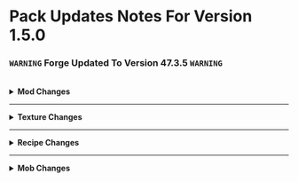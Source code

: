 # Pack Updates Notes For Version 1.5.0

### `WARNING` **Forge Updated To Version 47.3.5** `WARNING`

<br />

<details>
  <br />
    <summary>
      <b>
        Mod Changes
      </b>
    </summary>

* <details>
    <summary> 
      Mods Updated
    </summary>

  * #### Almost Unified - Version 1.20.1-0.9.4
  * #### Apotheosis - Version 1.20.1-7.3.5
  * #### Apothic Attributes - Version 1.20.1-1.3.6
  * #### Artifacts - Version 9.5.11
  * #### AzureLib - Version 1.20.1-2.0.30
  * #### Bad Mobs - Version 1.20.1-19.0.4
  * #### Ballistix - Version 1.20.1-0.7.0-4
  * #### Balm - Version 1.20.1-7.3.6-all
  * #### Better Advancements - Version 1.20.1-0.4.2.10
  * #### Better Combat - Version 1.8.5+1.20.1
  * #### Better FPS - Version 1.20.1-4.4
  * #### Blueprint - Version 1.20.1-7.1.0
  * #### Bookshelf - Version 1.20.1-20.3.13
  * #### Born In Chaos - Version 1.20.1_1.3.1
  * #### ChoiceTheorem's Overhauled Village - Version 3.4.5
  * #### Chunk Pregenerator - Version 1.20-4.4.4
  * #### Citadel - Version 2.5.6-1.20.1
  * #### Clickable Advancements - Version 1.20.1-3.8
  * #### Collective - Version 1.20.1-7.74
  * #### Colorful Hearts - Version 1.20.1-4.2.13
  * #### Connectivity - Version 1.20.1-5.6
  * #### Cooking For Blockheads - Version 1.20.1-16.0.6
  * #### Corail Tombstone - Version 1.20.1-8.6.7
  * #### CorgiLib - Version 1.20.1-4.0.1.3
  * #### Crafting Tweaks - Version 1.20.1-18.2.4
  * #### Create: Big Cannons - Version 5.5.0-mc.1.20.1
  * #### Create: Crafts & Additions - Version 1.20.1-1.2.4d
  * #### Create: Deco - Version 2.0.2-1.20.1-forge
  * #### Create: Encased - Version 1.20.1-1.6.1
  * #### Create: Enchantment Industry - Version 1.2.9.d
  * #### Create: Factory Must Grow - Version 0.9.0d-1.20.1
  * #### Create: Ore Excavation - Version 1.20-1.5.0
  * #### Create: Design n' Decor - Version 0.4-1.20.1
  * #### Create: Liquid Fuel - Version 2.1.1-1.20.1
  * #### Create: Slice & Dice - Version 3.2.1
  * #### Create: Steam 'n' Rails - Version 1.6.4+forge-mc1.20.1
  * #### CreativeCore - Version 2.11.33_mc1.20.1
  * #### Cupboard - Version 1.20.1-2.7
  * #### Curios API - Version 5.9.1+1.20.1
  * #### Deep Dark: Regrowth - Version 1.2.6.1-1.20.1
  * #### Electrodynamics - Version 1.20.1-0.9.1-0
  * #### Embeddium - Version 0.3.28+mc1.20.1
  * #### Enchantment Descriptions - Version 1.20.1-17.0.16
  * #### Enhanced AI - Version 2.4.7-mc1.20.1
  * #### Enhanced Celestials - Version 1.20.1-5.0.0.4
  * #### Enhanced Visuals - Version 1.8.1_mc1.20.1
  * #### Extreme Sound Muffler - Version 3.48-forge-1.20.1
  * #### Fancy Menu - Version 3.2.3_MC_1.20.1
  * #### Fast Leaf Decay - Version 32
  * #### ForgeEndertech - Version 1.20.1-11.1.4.0-build.0572
  * #### Forgified Fabric API - Version 0.92.2+1.11.8+1.20.1
  * #### FTB Chunks - Version 2001.3.1
  * #### FTB Library - Version 2001.2.4
  * #### FTB Quests - Version 2001.4.8
  * #### FTB Teams - Version 2001.3.0
  * #### FTB Ultimine - Version 2001.1.5
  * #### FTB XMod Compat - Version 2.1.1
  * #### Functional Storage - Version 1.20.1-1.2.11
  * #### Fungal Infection: Spore - Version 1.2.0_2.0.8c
  * #### GeckoLib - Version 1.20.1-4.4.7
  * #### Guard Villagers - Version 1.20.1-1.6.6
  * #### InsaneLib - Version 1.13.5-mc1.20.1
  * #### Inventory Essentials - Version 1.20.1-8.2.6
  * #### Inventory HUD+ - Version 1.20.1-3.4.24
  * #### Jade - Version 1.20.1-forge-11.9.4
  * #### Just Enough Effect Descriptions - Version 1.20-2.2.1
  * #### Just Enough Items - Version 1.20.1-forge-15.8.2.23
  * #### Kotlin for Forge - Version 4.11.0-all
  * #### KubeJS - Version 2001.6.5-build.14
  * #### KubeJS Offline Documentation - Version 4.0.2
  * #### L_Ender's Cataclysm - Version 1.99.6-1.20.1
  * #### L2 Library - Version 2.4.28
  * #### Large Ore Deposits - Version 1.20.1-8.1.2.0-build.0424
  * #### Lithostitched - Version 1.20.1-1.1.6
  * #### Login Protection - Version 1.20.1-3.4
  * #### Lootr - Version 1.20-0.7.34.86
  * #### Lucky's Blocky Siege - Version 6.1.92-1.20.1
  * #### Macaw's Bridges - Version 3.0.0-mc1.20.1forge
  * #### Macaw's Doors - Version 1.1.1forge-mc1.20.1
  * #### Macaw's Fences and Walls - Version 1.1.2-mc1.20.1forge
  * #### Macaw's Lights and Lamps - Version 1.1.0-mc1.20.1forge
  * #### Macaw's Paths and Pavings - Version 1.0.5-1.20.1forge
  * #### Macaw's Roofs - Version 2.3.1-mc1.20.1
  * #### Macaw's Trapdoors - Version 1.1.3-mc1.20.1forge
  * #### Max Health Fix - Version 1.20.1-12.0.3
  * #### MmmMmmMmmMmm (Target Dummy) - Version 1.20-1.8.17b
  * #### Moderately Enough Effect Descriptions - Version 1.20.1-4.7
  * #### ModernFix - Version 5.18.10+mc1.20.1
  * #### Moonlight Lib - Version 1.20-2.12.9-forge
  * #### More Overlays - Version 1.22.7-mc1.20.2
  * #### Mouse Tweaks - Version mc1.20.1-2.25.1
  * #### Nuclear Science - Version 1.20.1-0.6.1-0
  * #### Oculus - Version mc1.20.1-1.7.0
  * #### Placebo - Version 1.20.1-8.6.2
  * #### PneumaticCraft: Repressurized - Version 6.0.15+mc1.20.1
  * #### PolyLib - Version 2000.0.3-build.143
  * #### Polymorph - Version 0.49.5+1.20.1
  * #### ProbeJS - Version 7.0.1-forge
  * #### Puzzles Lib - Version 8.1.20-1.20.1
  * #### Rechiseled - 1.1.6-forge-mc1.20
  * #### Recipe Essentials - Version 1.20.1-3.5
  * #### Refined Polymorphism - Version 0.1.1-1.20.1
  * #### Resourceful Lib - Version 1.20.1-2.1.28
  * #### Savage Ender Dragon - Version 1.20.1-4.6
  * #### Sculk Horde - Version 1.20.1-0.9.8
  * #### Searchables - Version 1.20.1-1.0.3
  * #### ShetiPhianCore - Version 1.20.1-1.3
  * #### Sinytra Connector - Version 1.00-beta.44+1.20.1
  * #### Small Ships - Version 1.20.1-2.0.0-b1.4
  * #### SmartBrainLib - Version 1.20.1-1.14.2
  * #### Sophisticated Backpacks - Version 1.20.1-3.20.5.1044
  * #### Sophisticated Core - Version 1.20.1-0.6.22.611
  * #### Spawn Balance Utility - Version 1.20-46.13.5
  * #### Starter Kit - Version 1.12.1-7.0
  * #### Structure Essentials - Version 1.20.1-3.4
  * #### Structure Gel API - Version 1.20.1-2.16.2
  * #### Terralith - Version 1.20_v2.5.4
  * #### The Outer End - Version 1.0.9
  * #### Titanium - Version 1.20.1-3.8.32
  * #### Valhelsia Core - Version 1.20.1-1.1.2
  * #### Waystones - Version 1.20-14.1.4
  * #### Yung's API - Version 1.20-Forge-4.0.5
  * #### Yung's Better Dungeons - Version 1.20-Forge-4.0.4
  * #### Yung's Better End Island - Version 1.20-Forge-2.0.6
  * #### Yung's Better Jungle Temples - Version 1.20-Forge-2.0.5
  * #### Yung's Better Nether Fortresses - Version 1.20-Forge-2.0.6

  </details> 
<br />

* <details> 
    <summary>
      Mods Removed
    </summary>
  
  * #### Alex's Caves
  * #### Ars Creo
  * #### Ars Elemental
  * #### Ars Nouveau
  * #### Basic Nuclear
  * #### Blood Magic
  * #### Botania
  * #### Create: Utilities
  * #### Forbidden and Arcanus
  * #### From Another World
  * #### KubeJS: Ars Nouveau
  * #### KubeJS: Blood Magic
  * #### KubeJS: Botania
  * #### Mana & Artifice
  * #### Mythic Botany
  * #### Twilight Forest

  </details> 
<br />

* <details>
    <summary> 
      Mods Added 
    </summary>
  
  * #### Better Cave Dweller - Version 1.20.1
  * #### Better Safe Bed - Version 1.20-9
  * #### Create: Connected - Version 0.8.2-mc1.20.1-all
  * #### Create: Ender Transmission - Version 2.0.7-1.20.1
  * #### Doctor Who Weeping Angels - Version 46.0.2
  * #### [EMF] Entity Model Features - Version 1.20.1-2.1.3
  * #### [ETF] Entity Texture Features - Version 1.20.1-6.1.3
  * #### Flesh That Hates - Version 1.1b
  * #### Horror Elements Mod - Version 1.5.9_1.20.1
  * #### Modular Force Field System - Version 5.1.9-all
  * #### Nyf's Spiders - Version 1.20.1-2.1.1
  * #### Sophisticated Storage - Version 1.20.1-0.10.25.804
  * #### Starlight - Version 1.1.2+forge.1cda73c
  * #### The Anomaly - Version 1.1.0
  * #### The End Of Herobrine - Version 1.20.1-1.0.8.2
  * #### The Man From The Fog - Version 1.3-1.20.1
  * #### The Slender Man - Version 1.4
  * #### Vivecraft - Version 1.20.1-1.1.11
  * #### Vivecraft Compat - Version 1.20-1.3.5
  * #### Whispering Spirits - Version 1.20.1-v1.4.0

  </details>
  
</details>

_______________________________________

<details>
    <br />
        <summary>
            <b>
                Texture Changes
            </b>
        </summary>

* <details>
    <summary>
      Shader Packs Added
    </summary>

  * #### Spooklementary

  </details>
    <br />  

* <details>
    <summary>
      Resource Packs Added
    </summary>
  
  * #### Fresh Animations
  * #### Better Spiders
  * #### Boss Refreshed
  * #### Blue's Better Monsters

  </details>
    <br />

</details>

_______________________________________

<details>
  <br />
    <summary>
      <b>
        Recipe Changes
      </b>
    </summary>

* <details>
    <summary>
      Edited Recipes
    </summary>
  
  * #### None For Now
  
  </details>
<br />

* <details>
    <summary>
      Removed Recipes
    </summary>
  
  * #### Blocky Seige - Mortar

</details>

_______________________________________

<details>
  <br />
    <summary>
      <b>
        Mob Changes
      </b>
    </summary>

* <details>
    <summary>
      Modifies Mobs
    </summary>
  
  * #### None For Now
  
  </details>
<br />

* <details>
    <summary>
      Disabled Mobs
    </summary>
  
  * #### Born In Chaos - Nightmare Stalker

 </details>
<br />

</details>
